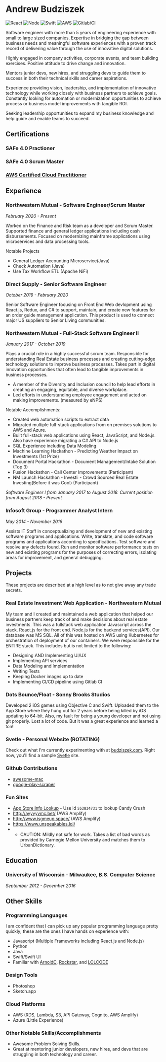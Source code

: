 # Andrew Budziszek
![React](https://www.vectorlogo.zone/logos/reactjs/reactjs-ar21.svg)
![Node](https://www.vectorlogo.zone/logos/nodejs/nodejs-ar21.svg)
![Swift](https://www.vectorlogo.zone/logos/swift/swift-ar21.svg)
![AWS](https://www.vectorlogo.zone/logos/amazon_aws/amazon_aws-ar21.svg)
![Gitlab/CI](https://www.vectorlogo.zone/logos/gitlab/gitlab-ar21.svg)

Software engineer with more than 5 years of engineering experience with small to large sized companies. Expertise in bridging the gap between business needs and meaningful software experiences with a proven track record of delivering value through the use of innovative digital solutions.

Highly engaged in company activities, corporate events, and team building exercises. Positive attitude to drive change and innovation.

Mentors junior devs, new hires, and struggling devs to guide them to success in both their technical skills and career aspirations.

Experience providing vision, leadership, and implementation of innovative technology while working closely with business partners to achieve goals. Constantly looking for automation or modernization opportunities to achieve process or business model improvements with tangible ROI.

Seeking leadership opportunities to expand my business knowledge and help guide and enable teams to succeed. 

## Certifications
### SAFe 4.0 Practioner
### SAFe 4.0 Scrum Master
### [AWS Certified Cloud Practitioner](https://www.youracclaim.com/badges/1f209ecf-aebb-4f3e-8baf-e97636e37378/public_url)


## Experience

### Northwestern Mutual - Software Engineer/Scrum Master
_February 2020 - Present_

Worked on the Finance and Risk team as a developer and Scrum Master. Supported finance and general ledger applications including cash disbursements. Focused on modernizing mainframe applications using microservices and data processing tools. 

Notable Projects
- General Ledger Accounting Microservice(Java)
- Check Automation (Java)
- Use Tax Workflow ETL (Apache NiFi)

### Direct Supply - Senior Software Engineer
_October 2019 - February 2020_

Senior Software Engineer focusing on Front End Web devlopment using React.js, Redux, and C# to support, maintain, and create new features for an order guide management application. This product is used to connect major US suppliers to Senior Living communities. 

### Northwestern Mutual - Full-Stack Software Engineer II
_January 2017 - October 2019_

Plays a crucial role in a highly successful scrum team. Responsible for understanding Real Estate business processes and creating cutting-edge technology solutions to improve business processes. Takes part in digital innovation opportunities that often lead to tangible improvements in business processes.

- A member of the Diversity and Inclusion council to help lead efforts in creating an engaging, equitable, and diverse workplace. 
- Led efforts in understanding employee engagement and acted on making improvements. (measured by eNPS)

Notable Accomplishments:
 - Created web automation scripts to extract data
 - Migrated multiple full-stack applications from on premises solutions to AWS and Azure.
 - Built full-stack web applications using React, JavaScript, and Node.js. Also have experience migrating a C# API to Node.js
 - SQL Experience including Data Modeling
 - Machine Learning Hackathon - Predicting Weather Impact on Investments (1st Prize)
 - Document Portal Hackathon - Document Management/Intake Solution (Top 3)
 - Fusion Hackathon - Call Center Improvements (Participant)
 - NM Launch Hackathon - Investli - Crowd Sourced Real Estate Investing(Before it was Cool) (Participant)

_Software Engineer I from January 2017 to August 2018. Current position from August 2018 - Present_

### Infosoft Group - Programmer Analyst Intern
_May 2014 - November 2016_

Assists IT Staff in conceptualizing and development of new and existing software programs and applications. Write, translate, and code software programs and applications according to specifications. Test software and resolve any defects found. Run and monitor software performance tests on new and existing programs for the purposes of correcting errors, isolating areas for improvement, and general debugging.

## Projects
These projects are described at a high level as to not give away any trade secrets.

### Real Estate Investment Web Application - Northwestern Mutual
My team and I created and maintained a web application that helped our business partners keep track of and make decisions about real estate investments. This was a fullstack web application Javascript across the stack. React.js for the front end. Node.js for the backend services(API). Our database was MS SQL. All of this was hosted on AWS using Kubernetes for orchestration of deployment of our containers. We were responsible for the ENTIRE stack. This includes but is not limited to the following:

* Designing AND Implementing UI/UX
* Implementing API services
* Data Modeling and Implementation
* Writing Tests
* Keeping Docker images up to date
* Implementing CI/CD pipeline using Gitlab CI


### Dots Bounce/Float - Sonny Brooks Studios
Developed 2 iOS games using Objective C and Swift. Uploaded them to the App Store where they hung out for 2 years before being killed by iOS updating to 64-bit. Also, my fault for being a young developer and not using git properly. Lost a lot of code. But it was a great experience and learned a ton!

### Svetle - Personal Website (ROTATING)
Check out what I'm currently experimenting with at [budziszek.com](http://budziszek.com). Right now, you'll find a sample [Svetle](https://svelte.dev/) site.

### Github Contributions
* [awesome-mac](https://github.com/jaywcjlove/awesome-mac)
* [google-play-scraper](https://github.com/facundoolano/google-play-scraper)


### Fun Sites
* [App Store Info Lookup](https://main.d38li89hnrhx6v.amplifyapp.com/) - Use id `553834731` to lookup Candy Crush
* http://ayyyyymc.bet/ (AWS Amplify)
* http://www.isgmeup.space/ (AWS Amplify)
* https://www.unspeakables.lol/
* * CAUTION: Mildly not safe for work. Takes a list of bad words as provided by Carnegie Mellon University and matches them to UrbanDictionary. 

## Education
### University of Wisconsin - Milwaukee, B.S. Computer Science
_September 2012 - December 2016_

## Other Skills

### Programming Languages
I am confident that I can pick up any popular programming language pretty quickly; these are the ones I have hands on experience with:
* Javascript (Multiple Frameworks including React.js and Node.js)
* Python
* Java
* Swift/Swift UI
* Familiar with [ArnoldC](https://github.com/lhartikk/ArnoldC), [Rockstar](https://github.com/RockstarLang/rockstar), and [LOLCODE](https://github.com/SonnyBrooks/RedditDailyProgrammerChallenges/blob/master/LOLCODE/Challenge239EASY.lol)

### Design Tools
* Photoshop
* Sketch.app

### Cloud Platforms
* AWS (RDS, Lambda, S3, API Gateway, Cognito, AWS Amplify)
* Azure (Little Experience)

### Other Notable Skills/Accomplishments
* Awesome Problem Solving Skills.
* Great at mentoring junior developers, new hires, and devs that are struggling in both technology and career. 

